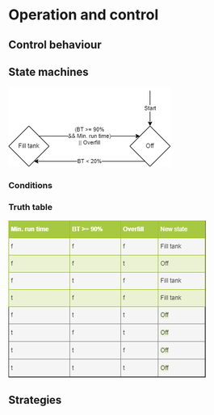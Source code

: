 # Operation and control

## Control behaviour

## State machines

![Example of a state machine with two states](fig/example_state_machine.png)

### Conditions
### Truth table

![Example of a truth table with three conditions](fig/example_truth_table.png)

## Strategies